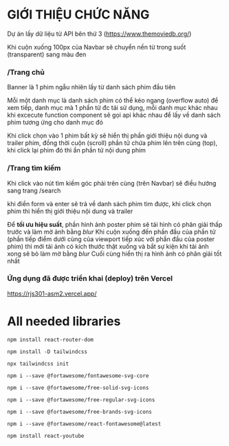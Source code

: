 
# GIỚI THIỆU CHỨC NĂNG

Dự án lấy dữ liệu từ API bên thứ 3 (https://www.themoviedb.org/)

Khi cuộn xuống 100px của Navbar sẽ chuyển nền từ trong suốt (transparent) sang màu đen 

### /Trang chủ

Banner là 1 phim ngẫu nhiên lấy từ danh sách phim đầu tiên

Mỗi một danh mục là danh sách phim có thể kéo ngang (overflow auto) để xem tiếp, danh mục mà 1 phần tử đc tái sử dụng, mỗi danh mục khác nhau khi excecute function component sẽ gọi api khác nhau để lấy về danh sách phim tương ứng cho danh mục đó

Khi click chọn vào 1 phim bất kỳ sẽ hiển thị phần giới thiệu nội dung và trailer phim, đồng thời cuộn (scroll) phần tử chứa phim lên trên cùng (top), khi click lại phim đó thì ẩn phần tử nội dung phim



### /Trang tìm kiếm

Khi click vào nút tìm kiếm góc phải trên cùng (trên Navbar) sẽ điều hướng sang trang /search

khi điền form và enter sẽ trả về danh sách phim tìm được, khi click chọn phim thì hiển thị giới thiệu nội dung và trailer


Để **tối ưu hiệu suất**, phần hình ảnh poster phim sẽ tải hình có phân giải thấp trước và làm mờ ảnh bằng *blur*
Khi cuộn xuống đến phần đầu của phần tử (phần tiếp điểm dưới cùng của viewport tiếp xúc với phần đầu của poster phim) thì mới tải ảnh có kích thước thật xuống và bắt sự kiện khi tải ảnh xong sẽ bỏ làm mờ bằng *blur* 
Cuối cùng hiển thị ra hình ảnh có phân giải tốt nhất

### Ứng dụng đã được triển khai (deploy) trên Vercel

https://rjs301-asm2.vercel.app/

# All needed libraries


`npm install react-router-dom`

`npm install -D tailwindcss`

`npx tailwindcss init`

`npm i --save @fortawesome/fontawesome-svg-core`

`npm i --save @fortawesome/free-solid-svg-icons`

`npm i --save @fortawesome/free-regular-svg-icons`

`npm i --save @fortawesome/free-brands-svg-icons`

`npm i --save @fortawesome/react-fontawesome@latest  `

`npm install react-youtube`
